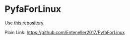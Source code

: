 # PyfaForLinux

Use [this repository](https://github.com/Enteneller2017/PyfaForLinux). 

Plain Link: https://github.com/Enteneller2017/PyfaForLinux


